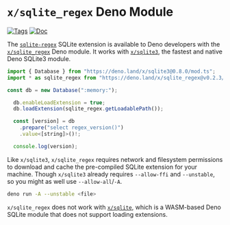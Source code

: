 <!--- Generated with the deno_generate_package.sh script, don't edit by hand! -->

# `x/sqlite_regex` Deno Module

[![Tags](https://img.shields.io/github/release/asg017/sqlite-regex)](https://github.com/asg017/sqlite-regex/releases)
[![Doc](https://doc.deno.land/badge.svg)](https://doc.deno.land/https/deno.land/x/sqlite-regex@0.2.3/mod.ts)

The [`sqlite-regex`](https://github.com/asg017/sqlite-regex) SQLite extension is available to Deno developers with the [`x/sqlite_regex`](https://deno.land/x/sqlite_regex) Deno module. It works with [`x/sqlite3`](https://deno.land/x/sqlite3), the fastest and native Deno SQLite3 module.

```js
import { Database } from "https://deno.land/x/sqlite3@0.8.0/mod.ts";
import * as sqlite_regex from "https://deno.land/x/sqlite_regex@v0.2.3/mod.ts";

const db = new Database(":memory:");

  db.enableLoadExtension = true;
  db.loadExtension(sqlite_regex.getLoadablePath());

  const [version] = db
    .prepare("select regex_version()")
    .value<[string]>()!;

  console.log(version);

```

Like `x/sqlite3`, `x/sqlite_regex` requires network and filesystem permissions to download and cache the pre-compiled SQLite extension for your machine. Though `x/sqlite3` already requires `--allow-ffi` and `--unstable`, so you might as well use `--allow-all`/`-A`.

```bash
deno run -A --unstable <file>
```

`x/sqlite_regex` does not work with [`x/sqlite`](https://deno.land/x/sqlite@v3.7.0), which is a WASM-based Deno SQLite module that does not support loading extensions.
